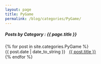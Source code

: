 ```yaml
---
layout: page
title: PyGame
permalink: /blog/categories/PyGame/
---
```


<h5> Posts by Category : {{ page.title }} </h5>

<div class="card">
{% for post in site.categories.PyGame %}
    <div class="category-posts"><span>{{ post.date | date_to_string }}</span> &nbsp; <a href="{{ post.url }}">{{ post.title }}</a></div>
{% endfor %}
</div>